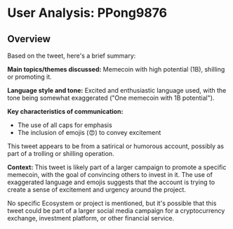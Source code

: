 # User Analysis: PPong9876

## Overview

Based on the tweet, here's a brief summary:

**Main topics/themes discussed:** Memecoin with high potential (1B), shilling or promoting it.

**Language style and tone:** Excited and enthusiastic language used, with the tone being somewhat exaggerated ("One memecoin with 1B potential").

**Key characteristics of communication:**

* The use of all caps for emphasis
* The inclusion of emojis (😍) to convey excitement

This tweet appears to be from a satirical or humorous account, possibly as part of a trolling or shilling operation.

**Context:** This tweet is likely part of a larger campaign to promote a specific memecoin, with the goal of convincing others to invest in it. The use of exaggerated language and emojis suggests that the account is trying to create a sense of excitement and urgency around the project.

No specific Ecosystem or project is mentioned, but it's possible that this tweet could be part of a larger social media campaign for a cryptocurrency exchange, investment platform, or other financial service.